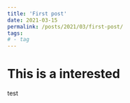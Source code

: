 ```yaml
---
title: 'First post'
date: 2021-03-15
permalink: /posts/2021/03/first-post/
tags:
# - tag
---
```


# This is a interested
 test
